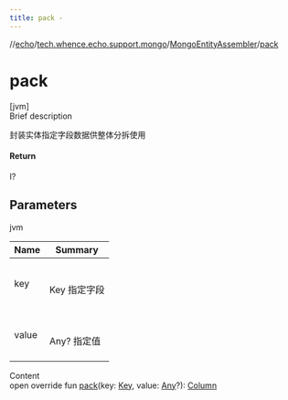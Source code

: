 ```yaml
---
title: pack -
---
```

//[echo](../../index.md)/[tech.whence.echo.support.mongo](../index.md)/[MongoEntityAssembler](index.md)/[pack](pack.md)



# pack  
[jvm]  
Brief description  


封装实体指定字段数据供整体分拆使用



#### Return  


I?



## Parameters  
  
jvm  
  
|  Name|  Summary| 
|---|---|
| key| <br><br>Key 指定字段<br><br>
| value| <br><br>Any? 指定值<br><br>
  
  
Content  
open override fun [pack](pack.md)(key: [Key](../../tech.whence.echo.dal.schema.key/-key/index.md), value: [Any](https://kotlinlang.org/api/latest/jvm/stdlib/kotlin/-any/index.html)?): [Column](../../tech.whence.echo.support.mongo.querier.component/-column/index.md)  




